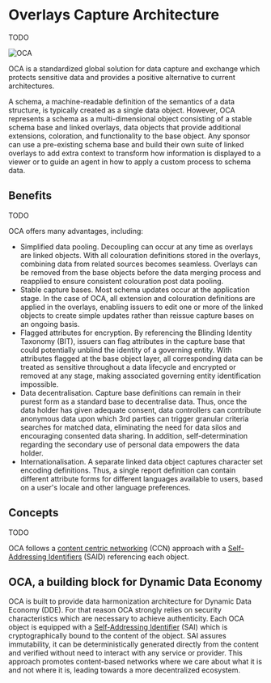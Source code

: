 #  Overlays Capture Architecture

TODO

![OCA](/images/oca.png)

OCA is a standardized global solution for data capture and exchange which
protects sensitive data and provides a positive alternative to current
architectures.

A schema, a machine-readable definition of the semantics of a data structure, is
typically created as a single data object. However, OCA represents a schema as a
multi-dimensional object consisting of a stable schema base and linked overlays,
data objects that provide additional extensions, coloration, and functionality
to the base object. Any sponsor can use a pre-existing schema base and build
their own suite of linked overlays to add extra context to transform how
information is displayed to a viewer or to guide an agent in how to apply a
custom process to schema data.


## Benefits
TODO

OCA offers many advantages, including:
- Simplified data pooling. Decoupling can occur at any time as overlays are
  linked objects. With all colouration definitions stored in the overlays,
  combining data from related sources becomes seamless. Overlays can be removed
  from the base objects before the data merging process and reapplied to ensure
  consistent colouration post data pooling.
- Stable capture bases. Most schema updates occur at the application stage. In
  the case of OCA, all extension and colouration definitions are applied in the
  overlays, enabling issuers to edit one or more of the linked objects to create
  simple updates rather than reissue capture bases on an ongoing basis.
- Flagged attributes for encryption. By referencing the Blinding Identity
  Taxonomy (BIT), issuers can flag attributes in the capture base that could
  potentially unblind the identity of a governing entity. With attributes
  flagged at the base object layer, all corresponding data can be treated as
  sensitive throughout a data lifecycle and encrypted or removed at any stage,
  making associated governing entity identification impossible.
- Data decentralisation. Capture base definitions can remain in their purest
  form as a standard base to decentralise data. Thus, once the data holder has
  given adequate consent, data controllers can contribute anonymous data upon
  which 3rd parties can trigger granular criteria searches for matched data,
  eliminating the need for data silos and encouraging consented data sharing. In
  addition, self-determination regarding the secondary use of personal data
  empowers the data holder.
- Internationalisation. A separate linked data object captures character set
  encoding definitions. Thus, a single report definition can contain different
  attribute forms for different languages available to users, based on a
  user's locale and other language preferences.

## Concepts

TODO

OCA follows a [content
centric networking](https://en.wikipedia.org/wiki/Content_centric_networking)
(CCN) approach with a [Self-Addressing
Identifiers](https://datatracker.ietf.org/doc/html/draft-ssmith-said) (SAID)
referencing each object.


## OCA, a building block for Dynamic Data Economy

OCA is built to provide data harmonization architecture for Dynamic Data Economy
(DDE). For that reason OCA strongly relies on security characteristics which are
necessary to achieve authenticity. Each OCA object is equipped with a
[Self-Addressing
Identifier](https://weboftrust.github.io/ietf-said/draft-ssmith-said.html) (SAI)
which is cryptographically bound to the content of the object. SAI assures
immutability, it can be deterministically generated directly from the content
and verified without need to interact with any service or provider. This
approach promotes content-based networks where we care about what it is and not
where it is, leading towards a more decentralized ecosystem.

